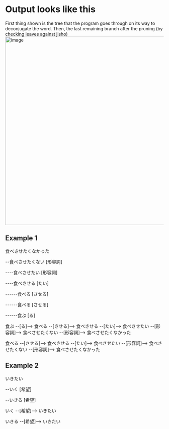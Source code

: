 
# Output looks like this

First thing shown is the tree that the program goes through on its way to deconjugate the word.
Then, the last remaining branch after the pruning (by checking leaves against jisho)
<img width="1794" height="597" alt="image" src="https://github.com/user-attachments/assets/44a088ac-d3ac-41b0-b0aa-6b855201d35d" />



## Example 1
食べさせたくなかった

--食べさせたくない [形容詞]

----食べさせたい [形容詞]

----食べさせる [たい]

------食べる [させる]

------食べる [させる]

------食ぶ [る]


食ぶ --[る]--> 食べる --[させる]--> 食べさせる --[たい]--> 食べさせたい --[形容詞]--> 食べさせたくない --[形容詞]--> 食べさせたくなかった


食べる --[させる]--> 食べさせる --[たい]--> 食べさせたい --[形容詞]--> 食べさせたくない --[形容詞]--> 食べさせたくなかった


## Example 2
いきたい

--いく [希望]
  
--いきる [希望]

  

いく --[希望]--> いきたい

いきる --[希望]--> いきたい






